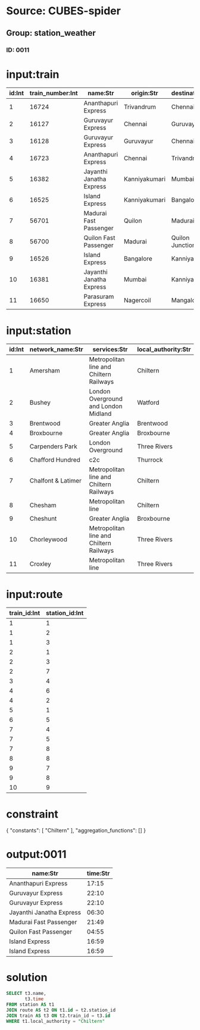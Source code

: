 # Source: CUBES-spider
## Group: station_weather
### ID: 0011

# input:train

| id:Int | train_number:Int | name:Str | origin:Str | destination:Str | time:Str | interval:Str |
|---|---|---|---|---|---|---|
| 1 | 16724 | Ananthapuri Express | Trivandrum | Chennai | 17:15 | Daily |
| 2 | 16127 | Guruvayur Express | Chennai | Guruvayur | 22:10 | Daily |
| 3 | 16128 | Guruvayur Express | Guruvayur | Chennai | 4:49 | Daily |
| 4 | 16723 | Ananthapuri Express | Chennai | Trivandrum | 11:35 | Daily |
| 5 | 16382 | Jayanthi Janatha Express | Kanniyakumari | Mumbai | 06:30 | Daily |
| 6 | 16525 | Island Express | Kanniyakumari | Bangalore | 11:15 | Daily |
| 7 | 56701 | Madurai Fast Passenger | Quilon | Madurai | 21:49 | Daily |
| 8 | 56700 | Quilon Fast Passenger | Madurai | Quilon Junction | 04:55 | Daily |
| 9 | 16526 | Island Express | Bangalore | Kanniyakumari | 16:59 | Daily |
| 10 | 16381 | Jayanthi Janatha Express | Mumbai | Kanniyakumari | 10:38 | Daily |
| 11 | 16650 | Parasuram Express | Nagercoil | Mangalore | 04:20 | Daily |

# input:station

| id:Int | network_name:Str | services:Str | local_authority:Str |
|---|---|---|---|
| 1 | Amersham | Metropolitan line and Chiltern Railways | Chiltern |
| 2 | Bushey | London Overground and London Midland | Watford |
| 3 | Brentwood | Greater Anglia | Brentwood |
| 4 | Broxbourne | Greater Anglia | Broxbourne |
| 5 | Carpenders Park | London Overground | Three Rivers |
| 6 | Chafford Hundred | c2c | Thurrock |
| 7 | Chalfont & Latimer | Metropolitan line and Chiltern Railways | Chiltern |
| 8 | Chesham | Metropolitan line | Chiltern |
| 9 | Cheshunt | Greater Anglia | Broxbourne |
| 10 | Chorleywood | Metropolitan line and Chiltern Railways | Three Rivers |
| 11 | Croxley | Metropolitan line | Three Rivers |

# input:route

| train_id:Int | station_id:Int |
|---|---|
| 1 | 1 |
| 1 | 2 |
| 1 | 3 |
| 2 | 1 |
| 2 | 3 |
| 2 | 7 |
| 3 | 4 |
| 4 | 6 |
| 4 | 2 |
| 5 | 1 |
| 6 | 5 |
| 7 | 4 |
| 7 | 5 |
| 7 | 8 |
| 8 | 8 |
| 9 | 7 |
| 9 | 8 |
| 10 | 9 |

# constraint

{
  "constants": [
    "Chiltern"
  ],
  "aggregation_functions": []
}

# output:0011

| name:Str | time:Str |
|---|---|
| Ananthapuri Express | 17:15 |
| Guruvayur Express | 22:10 |
| Guruvayur Express | 22:10 |
| Jayanthi Janatha Express | 06:30 |
| Madurai Fast Passenger | 21:49 |
| Quilon Fast Passenger | 04:55 |
| Island Express | 16:59 |
| Island Express | 16:59 |

# solution

```sql
SELECT t3.name,
       t3.time
FROM station AS t1
JOIN route AS t2 ON t1.id = t2.station_id
JOIN train AS t3 ON t2.train_id = t3.id
WHERE t1.local_authority = "Chiltern"
```
